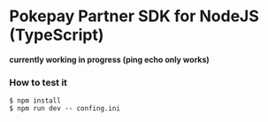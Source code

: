 # Pokepay Partner SDK for NodeJS (TypeScript)

**currently working in progress (ping echo only works)**

### How to test it
```
$ npm install
$ npm run dev -- confing.ini
```


